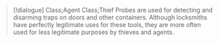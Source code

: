 >[!dialogue] Class;Agent Class;Thief
>Probes are used for detecting and disarming traps on doors and other containers. Although locksmiths have perfectly legitimate uses for these tools, they are more often used for less legitimate purposes by thieves and agents.